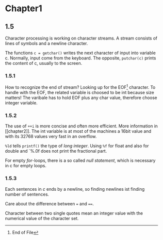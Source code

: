 # Chapter1

## 1.5

Character processing is working on character streams. A stream consists of lines of symbols and a newline character.

The functions `c = getchar()` writes the next character of input into variable c. Normally, input come from the keyboard. The opposite, `putchar(c)` prints the content of c, usually to the screen.


### 1.5.1
How to recognize the end of stream?
Looking up for the EOF[^1] character. To handle with the EOF, the related variable is choosed to be int because size matters! The varibale has to hold EOF plus any char value, therefore choose integer variable.

### 1.5.2 

The use of `++i` is more concise and often more efficient. More information in [[chapter2]].
The int variable is at most of the machines a 16bit value and with its 32768 values very fast in an overflow.

`%ld` tells `printf()` the type of *long integer*. 
Using `%f` for float and also for double and `%.0f does not print the fractional part.

For empty *for*-loops, there is a so called *null statement*, which is necessary in c for empty loops.

### 1.5.3

Each sentences in *c* ends by a newline, so finding newlines ist finding number of sentences.

Care about the difference between `=` and `==`.

Character between two single quotes mean an integer value with the numerical value of the character set.



[^1]: End of File

